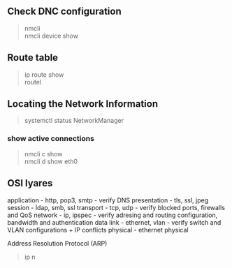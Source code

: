 ## Check DNC configuration
> nmcli \
> nmcli device show
## Route table
> ip route show \
> routel

## Locating the Network Information 
> systemctl status NetworkManager
### show active connections
> nmcli c show \
> nmcli d show eth0

## OSI lyares
application - http, pop3, smtp - verify DNS
presentation - tls, ssl, jpeg 
session - ldap, smb, ssl
transport - tcp, udp - verify blocked ports, firewalls and QoS
network - ip, ipspec - verify adresing and routing configuration, bandwidth and authentication
data link - ethernet, vlan - verify switch and VLAN configurations + IP conflicts
physical - ethernet physical

Address Resolution Protocol (ARP)
> ip n
